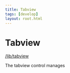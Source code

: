 ```yaml
---
title: Tabview
tags: [develop]
layout: root.html
---
```


# Tabview

[/lib/tabview](https://github.com/GEOLYTIX/xyz/blob/development/lib/tabview.mjs)

The tabview control manages 